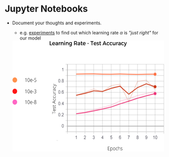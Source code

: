 # <logos-jupyter /> Jupyter Notebooks

* Document your thoughts and experiments.
  - e.g. [experiments][1] to find out which learning rate $\alpha$ is _"just right"_
    for our model

  <img alt="tuning" src="/images/hyper-tuning.png" style="width: 500px; height: 350px" />

[1]: https://towardsdatascience.com/experiments-on-hyperparameter-tuning-in-deep-learning-rules-to-follow-efe6a5bb60af